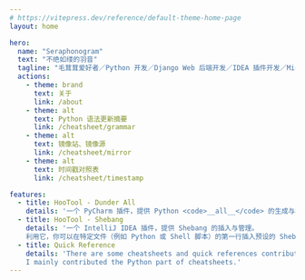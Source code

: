 ```yaml
---
# https://vitepress.dev/reference/default-theme-home-page
layout: home

hero:
  name: "Seraphonogram"
  text: "不绝如缕的羽音"
  tagline: "毛茸茸爱好者／Python 开发／Django Web 后端开发／IDEA 插件开发／Minecraft 模组开发"
  actions:
    - theme: brand
      text: 关于
      link: /about
    - theme: alt
      text: Python 语法更新摘要
      link: /cheatsheet/grammar
    - theme: alt
      text: 镜像站、镜像源
      link: /cheatsheet/mirror
    - theme: alt
      text: 时间戳对照表
      link: /cheatsheet/timestamp

features:
  - title: HooTool - Dunder All
    details: '一个 PyCharm 插件，提供 Python <code>__all__</code> 的生成与格式化，以及为变量/常量、函数、类等符号提供过滤筛选功能。'
  - title: HooTool - Shebang
    details: '一个 IntelliJ IDEA 插件，提供 Shebang 的插入与管理。
    利用它，你可以在特定文件（例如 Python 或 Shell 脚本）的第一行插入预设的 Shebang，如果已有则替换之。'
  - title: Quick Reference
    details: 'There are some cheatsheets and quick references contributed by open source angels on Quick Reference.
    I mainly contributed the Python part of cheatsheets.'
---
```


